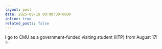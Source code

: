 ```yaml
---
layout: post
date: 2025-08-19 00:00:00-0000
inline: true
related_posts: false
---
```


I go to CMU as a government-funded visiting student (IITP) from August 17! ✨